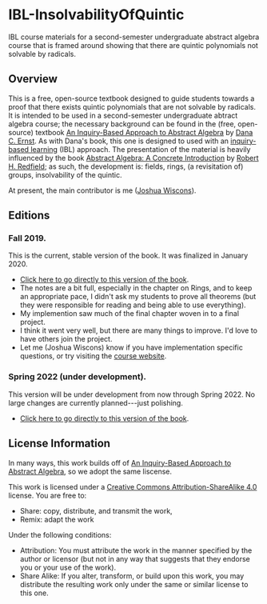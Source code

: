# IBL-InsolvabilityOfQuintic
IBL course materials for a second-semester undergraduate abstract algebra course that is framed around showing that there are quintic polynomials not solvable by radicals. 

## Overview
This is a free, open-source textbook designed to guide students towards a proof that there exists quintic polynomials that are not solvable by radicals. It is intended to be used in a second-semester undergraduate abtract algebra course; the necessary background can be found in the (free, open-source) textbook [An Inquiry-Based Approach to Abstract Algebra](https://github.com/dcernst/IBL-AbstractAlgebra) by [Dana C. Ernst](http://danaernst.com). As with Dana's book, this one is designed to used with an [inquiry-based learning](http://maamathedmatters.blogspot.com/2013/05/what-heck-is-ibl.html) (IBL) approach. The presentation of the material is heavily influenced by the book [Abstract Algebra: A Concrete Introduction](https://www.amazon.com/Abstract-Algebra-Introduction-Robert-Redfield/dp/020143721X) by [Robert H. Redfield](https://www.hamilton.edu/academics/our-faculty/directory/faculty-detail/robert-redfield); as such, the development is: fields, rings, (a revisitation of) groups, insolvability of the quintic.

At present, the main contributor is me ([Joshua Wiscons](http://webpages.csus.edu/wiscons/)).

## Editions
### Fall 2019.
This is the current, stable version of the book. It was finalized in January 2020. 
- [Click here to go directly to this version of the book](https://github.com/jwiscons/IBL-InsolvabilityOfQuintic/blob/master/Fall2019/IBL-InsolvabilityOfQuintic.pdf).
- The notes are a bit full, especially in the chapter on Rings, and to keep an appropriate pace, I didn't ask my students to prove all theorems (but they were responsible for reading and being able to use everything). 
- My implemention saw much of the final chapter woven in to a final project.
- I think it went very well, but there are many things to improve. I'd love to have others join the project.
- Let me (Joshua Wiscons) know if you have implementation specific questions, or try visiting the [course website](http://webpages.csus.edu/wiscons/teaching/math110B_f19.html).

### Spring 2022 (under development).
This version will be under development from now through Spring 2022. No large changes are currently planned---just polishing. 
- [Click here to go directly to this version of the book](https://github.com/jwiscons/IBL-InsolvabilityOfQuintic/blob/master/Spring2022/IBL-InsolvabilityOfQuintic.pdf).

## License Information
In many ways, this work builds off of [An Inquiry-Based Approach to Abstract Algebra](https://github.com/dcernst/IBL-AbstractAlgebra), so we adopt the same liscense. 

This work is licensed under a [Creative Commons Attribution-ShareAlike 4.0](https://creativecommons.org/licenses/by-sa/4.0/) license.  You are free to:

* Share: copy, distribute, and transmit the work,
* Remix: adapt the work

Under the following conditions:

* Attribution: You must attribute the work in the manner specified by the author or licensor (but not in any way that suggests that they endorse you or your use of the work).
* Share Alike: If you alter, transform, or build upon this work, you may distribute the resulting work only under the same or similar license to this one.
 
